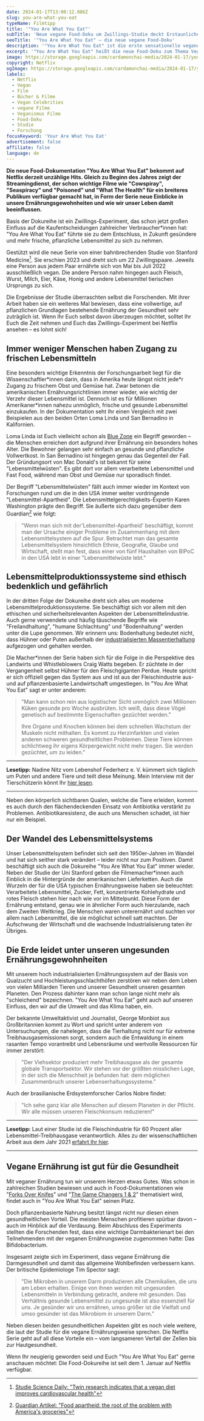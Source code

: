 ```yaml
---
date: 2024-01-17T13:00:12.086Z
slug: you-are-what-you-eat
typeName: Filmtipp
title: '"You Are What You Eat"'
subTitle: 'Neue vegane Food-Doku um Zwillings-Studie deckt Erstaunliches auf'
seoTitle: '"You Are What You Eat" – die neue vegane Food-Doku'
description: '"You Are What You Eat" ist die erste sensationelle vegane Food-Doku des Jahres 2024. Holt Euch jetzt hier alle wichtigen Insights!'
excerpt: '"You Are What You Eat" heißt die neue Food-Doku zum Thema Veganismus. Holt Euch jetzt hier alle Infos und erfahrt, warum Ihr sie auf jeden Fall streamen solltet! Sie überzeugt nicht nur mit medinischen Insights sondern auch mit Stimmen aus der Lebensmittelindustrie und der Weltbevölkerung.'
image: https://storage.googleapis.com/cardamonchai-media/2024-01-17/you-are-what-you-eat-jpg-imagine-f8b868_ba9c70_1024_768/640.webp
copyright: Netflix
ogImage: https://storage.googleapis.com/cardamonchai-media/2024-01-17/you-are-what-you-eat-og-jpg-imagine-f8b868_cba76d_1200_628/640.webp
labels:
  - Netflix
  - Vegan
  - Film
  - Bücher & Filme
  - Vegan Celebrities
  - vegane Filme
  - Veganismus Filme
  - Food-Doku
  - Studie
  - Forschung
focusKeyword: 'Your Are What You Eat'
advertisement: false
affiliate: false
language: de
---
```


**Die neue Food-Dokumentation "You Are What You Eat" bekommt auf Netflix derzeit unzählige Hits. Gleich zu Beginn des Jahres zeigt der Streamingdienst, der schon wichtige Filme wie "Cowspiray", "Seaspiracy" und "Poisoned" und "What The Health" für ein breiteres Publikum verfügbar gemacht hat, in Form der Serie neue Einblicke in unsere Ernährungsgewohnheiten und wie wir unser Leben damit beeinflussen.**

Basis der Dokureihe ist ein Zwillings-Experiment, das schon jetzt großen Einfluss auf die Kaufentscheidungen zahlreicher Verbraucher\*innen hat: "You Are What You Eat" führte sie zu dem Entschluss, in Zukunft gesündere und mehr frische, pflanzliche Lebensmittel zu sich zu nehmen.

Gestützt wird die neue Serie von einer bahnbrechenden Studie von Stanford Medicine[^1]. Sie erschien 2023 und dreht sich um 22 Zwillingspaare. Jeweils eine Person aus jedem Paar ernährte sich von Mai bis Juli 2022 ausschließlich vegan. Die andere Person nahm hingegen auch Fleisch, Wurst, Milch, Eier, Käse, Honig und andere Lebensmittel tierischen Ursprungs zu sich.

Die Ergebnisse der Studie überraschten selbst die Forschenden. Mit ihrer Arbeit haben sie ein weiteres Mal bewiesen, dass eine vollwertige, auf pflanzlichen Grundlagen bestehende Ernährung der Gesundheit sehr zuträglich ist. Wenn Ihr Euch selbst davon überzeugen möchtet, solltet Ihr Euch die Zeit nehmen und Euch das Zwillings-Experiment bei Netflix ansehen – es lohnt sich!

## Immer weniger Menschen haben Zugang zu frischen Lebensmitteln

Eine besonders wichtige Erkenntnis der Forschungsarbeit liegt für die Wissenschaftler\*innen darin, dass in Amerika heute längst nicht jede\*r Zugang zu frischem Obst und Gemüse hat. Zwar betonen die amerikanischen Ernährungsrichtlinien immer wieder, wie wichtig der Verzehr dieser Lebensmittel ist. Dennoch ist es für Millionen Amerikaner\*innen nahezu unmöglich, frische und gesunde Lebensmittel einzukaufen. In der Dokumentation seht Ihr einen Vergleich mit zwei Beispielen aus den beiden Orten Loma Linda und San Bernadino in Kalifornien.

Loma Linda ist Euch vielleicht schon als [Blue Zone](/2023/04/blue-zones/) ein Begriff geworden – die Menschen erreichen dort aufgrund ihrer Ernährung ein besonders hohes Alter. Die Bewohner gelangen sehr einfach an gesunde und pflanzliche Vollwertkost. In San Bernadino ist hingegen genau das Gegenteil der Fall. Der Gründungsort von Mac Donald's ist bekannt für seine "Lebensmittelwüsten". Es gibt dort vor allem verarbeitete Lebensmittel und Fast Food, während man Obst und Gemüse nur sporadisch findet.

Der Begriff "Lebensmittelwüsten" fällt auch immer wieder im Kontext von Forschungen rund um die in den USA immer weiter vordringende "Lebensmittel-Apartheid". Die Lebensmittelgerechtigkeits-Expertin Karen Washington prägte den Begriff. Sie äußerte sich dazu gegenüber dem Guardian[^2] wie folgt:

> "Wenn man sich mit der'Lebensmittel-Apartheid' beschäftigt, kommt man der Ursache einiger Probleme im Zusammenhang mit dem Lebensmittelsystem auf die Spur. Betrachtet man das gesamte Lebensmittelsystem hinsichtlich Ethnie, Geografie, Glaube und Wirtschaft, stellt man fest, dass einer von fünf Haushalten von BIPoC in den USA lebt in einer "Lebensmittelwüste lebt."

## Lebensmittelproduktionssysteme sind ethisch bedenklich und gefährlich

In der dritten Folge der Dokureihe dreht sich alles um moderne Lebensmittelproduktionssysteme. Sie beschäftigt sich vor allem mit den ethischen und sicherheitsrelevanten Aspekten der Lebensmittelindustrie. Auch gerne verwendete und häufig täuschende Begriffe wie "Freilandhaltung", "humane Schlachtung" und "Bodenhaltung" werden unter die Lupe genommen. Wir erinnern uns: Bodenhaltung bedeutet nicht, dass Hühner oder Puten außerhalb der [industrialisierten Massentierhaltung](/2023/05/masthuehner/) aufgezogen und gehalten werden.

Die Macher\*innen der Serie haben sich für die Folge in die Perspektive des Landwirts und Whistleblowers Craig Watts begeben. Er züchtete in der Vergangenheit selbst Hühner für den Fleischgiganten Perdue. Heute spricht er sich offiziell gegen das System aus und ist aus der Fleischindustrie aus- und auf pflanzenbasierte Landwirtschaft umgestiegen. In "You Are What You Eat" sagt er unter anderem:

> "Man kann schon rein aus logistischer Sicht unmöglich zwei Millionen Küken gesunde pro Woche ausbrüten. Ich weiß, dass diese Vögel genetisch auf bestimmte Eigenschaften gezüchtet werden."
>
> Ihre Organe und Knochen können bei dem schnellen Wachstum der Muskeln nicht mithalten. Es kommt zu Herzinfarkten und vielen anderen schweren gesundheitlichen Problemen. Diese Tiere können schlichtweg ihr eigens Körpergewicht nicht mehr tragen. Sie werden gezüchtet, um zu leiden."

---

**Lesetipp:** Nadine Nitz vom Lebenshof Federherz e. V. kümmert sich täglich um Puten und andere Tiere und teilt diese Meinung. Mein Interview mit der Tierschützerin könnt Ihr [hier lesen](/2023/10/federherz-interview/).

---

Neben den körperlich sichtbaren Qualen, welche die Tiere erleiden, kommt es auch durch den flächendeckenden Einsatz von Antibiotika verstärkt zu Problemen. Antibiotikaresistenz, die auch uns Menschen schadet, ist hier nur ein Beispiel.

## Der Wandel des Lebensmittelsystems

Unser Lebensmittelsystem befindet sich seit den 1950er-Jahren im Wandel und hat sich seither stark verändert – leider nicht nur zum Positiven. Damit beschäftigt sich auch die Dokureihe "You Are What You Eat" immer wieder. Neben der Studie der Uni Stanford geben die Filmemacher\*innen auch Einblick in die Hintergründe der amerikanischen Lieferketten. Auch die Wurzeln der für die USA typischen Ernährungsweise haben sie beleuchtet: Verarbeitete Lebensmittel, Zucker, Fett, konzentrierte Kohlehydrate und rotes Fleisch stehen hier nach wie vor im Mittelpunkt. Diese Form der Ernährung entstand, genau wie in ähnlicher Form auch hierzulande, nach dem Zweiten Weltkrieg. Die Menschen waren unterernährt und suchten vor allem nach Lebensmittel, die sie möglichst schnell satt machten. Der Aufschwung der Wirtschaft und die wachsende Industrialisierung taten ihr Übriges.

## Die Erde leidet unter unseren ungesunden Ernährungsgewohnheiten

Mit unserem hoch industrialisierten Ernährungssystem auf der Basis von Qualzucht und Hochleistungsschlachthöfen zerstören wir neben dem Leben von vielen Milliarden Tieren und unserer Gesundheit unseren gesamten Planeten. Den Prozess dahinter kann man schon lange nicht mehr als "schleichend" bezeichnen. "You Are What You Eat" geht auch auf unseren Einfluss, den wir auf die Umwelt und das Klima haben, ein.

Der bekannte Umweltaktivist und Journalist, George Monbiot aus Großbritannien kommt zu Wort und spricht unter anderem von Untersuchungen, die nahelegen, dass die Tierhaltung nicht nur für extreme Treibhausgasemissionen sorgt, sondern auch die Entwaldung in einem rasanten Tempo vorantreibt und Lebensräume und wertvolle Ressourcen für immer zerstört:

> "Der Viehsektor produziert mehr Treibhausgase als der gesamte globale Transportsektor. Wir stehen vor der größten misslichen Lage, in der sich die Menschheit je befunden hat: dem möglichen Zusammenbruch unserer Lebenserhaltungssysteme."

Auch der brasilianische Erdsystemforscher Carlos Nobre findet:

> "Ich sehe ganz klar alle Menschen auf diesem Planeten in der Pflicht. Wir alle müssen unseren Fleischkonsum reduzieren!"

---

**Lesetipp:** Laut einer Studie ist die Fleischindustrie für 60 Prozent aller Lebensmittel-Treibhausgase verantwortlich. Alles zu der wissenschaftlichen Arbeit aus dem Jahr 2021 [erfahrt Ihr hier](/2021/09/treibhausgas-emissionen-fleisch/).

---

## Vegane Ernährung ist gut für die Gesundheit

Mit veganer Ernährung tun wir unserem Herzen etwas Gutes. Was schon in zahlreichen Studien bewiesen und auch in Food-Dokumentationen wie "[Forks Over Knifes](/2021/05/forks-over-knives/)" und "[The Game Changers 1 & 2](/2023/06/the-game-changers-2/)" thematisiert wird, findet auch in "You Are What You Eat" seinen Platz.

Doch pflanzenbasierte Nahrung besitzt längst nicht nur diesen einen gesundheitlichen Vorteil. Die meisten Menschen profitieren spürbar davon – auch im Hinblick auf die Verdauung. Beim Abschluss des Experiments stellten die Forschenden fest, dass eine wichtige Darmbakterienart bei den Teilnehmenden mit der veganen Ernährungsweise zugenommen hatte: Das Bifidobacterium.

Insgesamt zeigte sich im Experiment, dass vegane Ernährung die Darmgesundheit und damit das allgemeine Wohlbefinden verbessern kann. Der britische Epidemiologe Tim Spector sagt:

> "Die Mikroben in unserem Darm produzieren alle Chemikalien, die uns am Leben erhalten. Einige von ihnen werden mit ungesunden Lebensmitteln in Verbindung gebracht, andere mit gesunden. Das Verhältnis gesunde Lebensmittel zu ungesunde ist also essenziell für uns. Je gesünder wir uns ernähren, umso größer ist die Vielfalt und umso gesünder ist das Mikrobiom in unserem Darm."

Neben diesen beiden gesundheitlichen Aspekten gibt es noch viele weitere, die laut der Studie für die vegane Ernährungsweise sprechen. Die Netflix Serie geht auf all diese Vorteile ein – vom langsameren Verfall der Zellen bis zur Hautgesundheit.

Wenn Ihr neugierig geworden seid und Euch "You Are What You Eat" gerne anschauen möchtet: Die Food-Dokureihe ist seit dem 1. Januar auf Netflix verfügbar.

[^1]: [Studie Science Daily: "Twin research indicates that a vegan diet improves cardiovascular health"](https://www.sciencedaily.com/releases/2023/11/231130113042.htm)
[^2]: [Guardian Artikel: "Food apartheid: the root of the problem with America's groceries"](/society/2018/may/15/food-apartheid-food-deserts-racism-inequality-america-karen-washington-interview)
